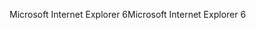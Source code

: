 <span data-ttu-id="f057b-101">Microsoft Internet Explorer 6</span><span class="sxs-lookup"><span data-stu-id="f057b-101">Microsoft Internet Explorer 6</span></span>